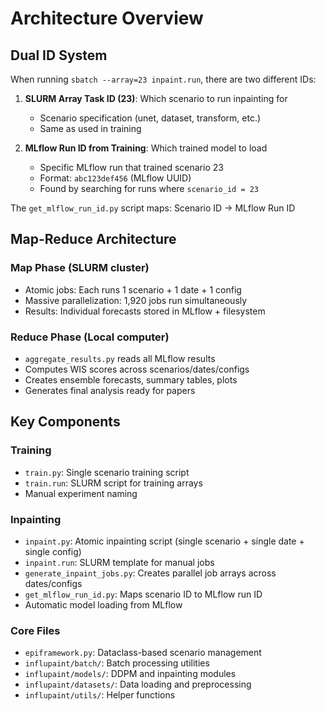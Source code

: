 # Architecture Overview

## Dual ID System

When running `sbatch --array=23 inpaint.run`, there are two different IDs:

1. **SLURM Array Task ID (23)**: Which scenario to run inpainting for
   - Scenario specification (unet, dataset, transform, etc.)
   - Same as used in training

2. **MLflow Run ID from Training**: Which trained model to load
   - Specific MLflow run that trained scenario 23
   - Format: `abc123def456` (MLflow UUID)
   - Found by searching for runs where `scenario_id = 23`

The `get_mlflow_run_id.py` script maps: Scenario ID → MLflow Run ID

## Map-Reduce Architecture

### Map Phase (SLURM cluster)
- Atomic jobs: Each runs 1 scenario + 1 date + 1 config
- Massive parallelization: 1,920 jobs run simultaneously
- Results: Individual forecasts stored in MLflow + filesystem

### Reduce Phase (Local computer)
- `aggregate_results.py` reads all MLflow results
- Computes WIS scores across scenarios/dates/configs
- Creates ensemble forecasts, summary tables, plots
- Generates final analysis ready for papers

## Key Components

### Training
- `train.py`: Single scenario training script
- `train.run`: SLURM script for training arrays
- Manual experiment naming

### Inpainting
- `inpaint.py`: Atomic inpainting script (single scenario + single date + single config)
- `inpaint.run`: SLURM template for manual jobs
- `generate_inpaint_jobs.py`: Creates parallel job arrays across dates/configs
- `get_mlflow_run_id.py`: Maps scenario ID to MLflow run ID
- Automatic model loading from MLflow

### Core Files
- `epiframework.py`: Dataclass-based scenario management
- `influpaint/batch/`: Batch processing utilities
- `influpaint/models/`: DDPM and inpainting modules
- `influpaint/datasets/`: Data loading and preprocessing
- `influpaint/utils/`: Helper functions
